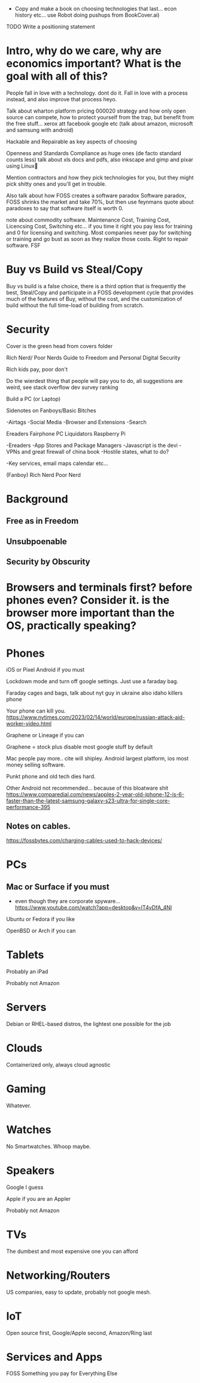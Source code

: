 * Copy and make a book on choosing technologies that last... econ history etc... use Robot doing pushups from BookCover.ai)

TODO Write a positioning statement

# Intro, why do we care, why are economics important? What is the goal with all of this? 

People fall in love with a technology. dont do it. Fall in love with a process instead, and also improve that process heyo.

Talk about wharton platform pricing 000020 strategy and how only open source can compete, how to protect yourself from the trap, but benefit from the free stuff... xerox att facebook google etc (talk about amazon, microsoft and samsung with android)


Hackable and Repairable as key aspects of choosing

Openness and Standards Compliance as huge ones (de facto standard counts less) talk about xls docs and pdfs, also inkscape and gimp and pixar using Linux

Mention contractors and how they pick technologies for you, but they might pick shitty ones and you'll get in trouble.

Also talk about how FOSS creates a software paradox Software paradox, FOSS shrinks the market and take 70%, but then use feynmans quote about paradoxes to say that software itself is worth 0. 

note about commodity software. Maintenance Cost, Training Cost, Licencsing Cost, Switching etc... if you time it right you pay less for training and 0 for licensing and switching.  Most companies never pay for switching or training and go bust as soon as they realize those costs. Right to repair software. FSF

# Buy vs Build vs Steal/Copy

Buy vs build is a false choice, there is a third option that is frequently the best, Steal/Copy and participate in a FOSS development cycle that provides much of the features of Buy, without the cost, and the customization of build without the full time-load of building from scratch.


# Security

Cover is the green head from covers folder

Rich Nerd/ Poor Nerds Guide to Freedom and Personal Digital Security 

Rich kids pay, poor don't

Do the wierdest thing that people will pay you to do, all suggestions are weird, see stack overflow dev survey ranking

Build a PC (or Laptop)

Sidenotes on Fanboys/Basic Bitches

-Airtags
-Social Media
-Browser and Extensions
-Search

Ereaders
Fairphone
PC Liquidators 
Raspberry Pi

-Ereaders
-App Stores and Package Managers
-Javascript is the devi
-VPNs and great firewall of china book
-Hostile states, what to do?

-Key services, email maps calendar etc...

(Fanboy)
Rich Nerd
Poor Nerd

# Background

## Free as in Freedom

## Unsubpoenable

## Security by Obscurity

# Browsers and terminals first? before phones even? Consider it. is the browser more important than the OS, practically speaking?

# Phones

iOS or Pixel Android if you must

Lockdown mode and turn off google settings. Just use a faraday bag.

Faraday cages and bags, talk about nyt guy in ukraine also idaho killers phone

Your phone can kill you. https://www.nytimes.com/2023/02/14/world/europe/russian-attack-aid-worker-video.html

Graphene or Lineage if you can

Graphene = stock plus disable most google stuff by default

Mac people pay more.. cite will shipley. Android largest platform, ios most money selling software. 

Punkt phone and old tech dies hard.

Other Android not recommended... because of this bloatware shit https://www.comparedial.com/news/apples-2-year-old-iphone-12-is-6-faster-than-the-latest-samsung-galaxy-s23-ultra-for-single-core-performance-395

## Notes on cables.

https://fossbytes.com/charging-cables-used-to-hack-devices/



# PCs

## Mac or Surface if you must
* even though they are corporate spyware... https://www.youtube.com/watch?app=desktop&v=IT4vDfA_4NI

Ubuntu or Fedora if you like

OpenBSD or Arch if you can

# Tablets

Probably an iPad

Probably not Amazon

# Servers

Debian or RHEL-based distros, the lightest one possible for the job

# Clouds 

Containerized only, always cloud agnostic

# Gaming

Whatever.

# Watches

No Smartwatches. Whoop maybe.

# Speakers

Google I guess

Apple if you are an Appler

Probably not Amazon

# TVs

The dumbest and most expensive one you can afford

# Networking/Routers

US companies, easy to update, probably not google mesh.

# IoT

Open source first, Google/Apple second, Amazon/Ring last

# Services and Apps

FOSS
Something you pay for
Everything Else

